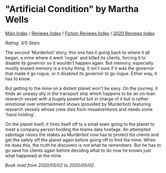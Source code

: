 # "Artificial Condition" by Martha Wells

[Main Index](../../../README.md) / [Reviews Index](../../README.md) / [Fiction Reviews Index](../README.md) / [2020 Reviews Index](README.md)

*Rating: 3/5 Stars.*

The second 'Murderbot' story, this one has it going back to where it all began, a mine where it went 'rogue' and killed its clients, forcing it to disable its governor so it wouldn't happen again. But memory, especially mostly erased memory is a tricky thing. It isn't sure if it was the governor that made it go rogue, or it disabled its governor to go rogue. Either way, it has to know.

But getting to the mine on a distant planet won't be easy. On the journey, it finds an uneasy ally in the transport ship which happens to be an on-loan research vessel with a hugely powerful bot in charge of it but is rather emotional over entertainment shows (provided by Murderbot) featuring research vessels whose crew dies from misadventures and needs some 'hand holding'.

On the planet itself, it hires itself off to a small team going to the planet to meet a company person holding the teams data hostage. An attempted sabotage raises the stakes as Murderbot now has to protect his clients and get the safely off the planet again before going off to find the mine. When he does this, the truth he discovers is not what he remembers. But he has to go save his clients again before deciding what to do now he knows just what happened at the mine.

*Book read from 2020/05/02 to 2020/05/02.*
